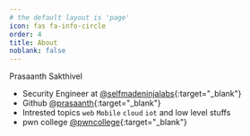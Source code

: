 ```yaml
---
# the default layout is 'page'
icon: fas fa-info-circle
order: 4
title: About
noblank: false
---
```


Prasaanth Sakthivel

- Security Engineer at [@selfmadeninjalabs](https://labs.selfmade.ninja/){:target="_blank"}
- Github [@prasaanth](https://github.com/prasaanth2k){:target="_blank"}
- Intrested topics `web` `Mobile` `cloud` `iot` and low level stuffs
- pwn college [@pwncollege](https://pwn.college/hacker/prasaanth2k){:target="_blank"}


<!-- > Add Markdown syntax content to file `_tabs/about.md`{: .filepath } and it will show up on this page.
{: .prompt-tip } -->

